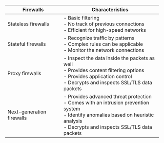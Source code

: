 | Firewalls                 | Characteristics                                                                                                                                                                                |
| ------------------------- | ---------------------------------------------------------------------------------------------------------------------------------------------------------------------------------------------- |
| Stateless firewalls       | - Basic filtering  <br>- No track of previous connections  <br>- Efficient for high-speed networks                                                                                             |
| Stateful firewalls        | - Recognize traffic by patterns  <br>- Complex rules can be applicable  <br>- Monitor the network connections                                                                                  |
| Proxy firewalls           | - Inspect the data inside the packets as well  <br>- Provides content filtering options  <br>- Provides application control  <br>- Decrypts and inspects SSL/TLS data packets                  |
| Next-generation firewalls | - Provides advanced threat protection  <br>- Comes with an intrusion prevention system  <br>- Identify anomalies based on heuristic analysis  <br>- Decrypts and inspects SSL/TLS data packets |